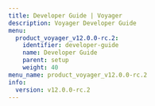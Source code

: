 ```yaml
---
title: Developer Guide | Voyager
description: Voyager Developer Guide
menu:
  product_voyager_v12.0.0-rc.2:
    identifier: developer-guide
    name: Developer Guide
    parent: setup
    weight: 40
menu_name: product_voyager_v12.0.0-rc.2
info:
  version: v12.0.0-rc.2
---
```


